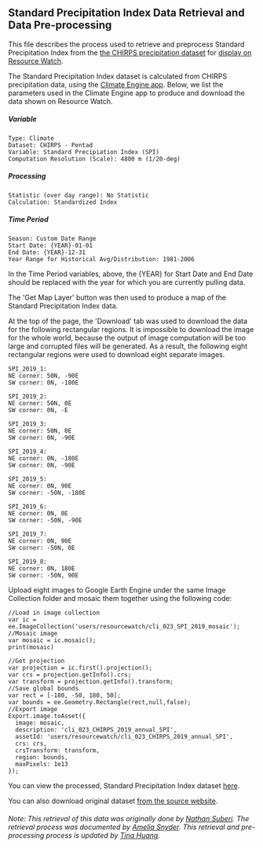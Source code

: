 ## Standard Precipitation Index Data Retrieval and Data Pre-processing
This file describes the process used to retrieve and preprocess Standard Precipitation Index from the [the CHIRPS precipitation dataset](https://pubs.usgs.gov/ds/832/) for [display on Resource Watch](https://resourcewatch.org/data/explore/cli023-Standard-Precipitation-Index).

The Standard Precipitation Index dataset is calculated from CHIRPS precipitation data, using the [Climate Engine app](https://app.climateengine.org/climateEngine). Below, we list the parameters used in the Climate Engine app to produce and download the data shown on Resource Watch.

##### Variable
```
Type: Climate
Dataset: CHIRPS - Pentad
Variable: Standard Precipiation Index (SPI)
Computation Resolution (Scale): 4800 m (1/20-deg)
```
##### Processing
```
Statistic (over day range): No Statistic
Calculation: Standardized Index
```
##### Time Period
```
Season: Custom Date Range
Start Date: {YEAR}-01-01
End Date: {YEAR}-12-31
Year Range for Historical Avg/Distribution: 1981-2006
```
In the Time Period variables, above, the {YEAR} for Start Date and End Date should be replaced with the year for which you are currently pulling data.

The 'Get Map Layer' button was then used to produce a map of the Standard Precipitation Index data.

At the top of the page, the 'Download' tab was used to download the data for the following rectangular regions. It is impossible to download the image for the whole world, because the output of image computation will be too large and corrupted files will be generated. As a result, the following eight rectangular regions were used to download eight separate images.
```
SPI_2019_1:
NE corner: 50N, -90E
SW corner: 0N, -180E

SPI_2019_2:
NE corner: 50N, 0E
SW corner: 0N, -E

SPI_2019_3:
NE corner: 50N, 0E
SW corner: 0N, -90E

SPI_2019_4:
NE corner: 0N, -180E
SW corner: 0N, -90E

SPI_2019_5:
NE corner: 0N, 90E
SW corner: -50N, -180E

SPI_2019_6:
NE corner: 0N, 0E
SW corner: -50N, -90E

SPI_2019_7:
NE corner: 0N, 90E
SW corner: -50N, 0E

SPI_2019_8:
NE corner: 0N, 180E
SW corner: -50N, 90E

```
Upload eight images to Google Earth Engine under the same Image Collection folder and mosaic them together using the following code:
```
//Load in image collection
var ic = ee.ImageCollection('users/resourcewatch/cli_023_SPI_2019_mosaic');
//Mosaic image
var mosaic = ic.mosaic();
print(mosaic)

//Get projection
var projection = ic.first().projection();
var crs = projection.getInfo().crs;
var transform = projection.getInfo().transform;
//Save global bounds
var rect = [-180, -50, 180, 50];
var bounds = ee.Geometry.Rectangle(rect,null,false);
//Export image
Export.image.toAsset({
  image: mosaic,
  description: 'cli_023_CHIRPS_2019_annual_SPI',
  assetId: 'users/resourcewatch/cli_023_CHIRPS_2019_annual_SPI',
  crs: crs,
  crsTransform: transform,
  region: bounds,
  maxPixels: 1e13
});
```

You can view the processed, Standard Precipitation Index dataset [here](https://resourcewatch.org/data/explore/cli023-Standard-Precipitation-Index).

You can also download original dataset [from the source website](https://app.climateengine.org/climateEngine).

###### Note: This retrieval of this data was originally done by [Nathan Suberi](https://www.wri.org/profile/nathan-suberi). The retrieval process was documented by [Amelia Snyder](https://www.wri.org/profile/amelia-snyder). This retrieval and pre-processing process is updated by [Tina Huang](https://www.wri.org/profile/tina-huang).

